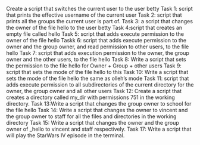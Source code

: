 Create a script that switches the current user to the user betty
Task 1: script that prints the effective username of the current user
Task 2: script that prints all the groups the current user is part of.
Task 3: a script that changes the owner of the file hello to the user betty
Task 4:script that creates an empty file called hello
Task 5: script that adds execute permission to the owner of the file hello
Taskk 6: script that adds execute permission to the owner and the group owner, and read permission to other users, to the file hello
Task 7: script that adds execution permission to the owner, the group owner and the other users, to the file hello
Task 8: Write a script that sets the permission to the file hello for Owner + Group + other users
Task 9: script that sets the mode of the file hello to this
Task 10: Write a script that sets the mode of the file hello the same as olleh’s mode
Task 11: script that adds execute permission to all subdirectories of the current directory for the owner, the group owner and all other users
Task 12: Create a script that creates a directory called my_dir with permissions 751 in the working directory.
Task 13:Write a script that changes the group owner to school for the file hello
Task 14: Write a script that changes the owner to vincent and the group owner to staff for all the files and directories in the working directory
Task 15: Write a script that changes the owner and the group owner of _hello to vincent and staff respectively.
Task 17: Write a script that will play the StarWars IV episode in the terminal.
